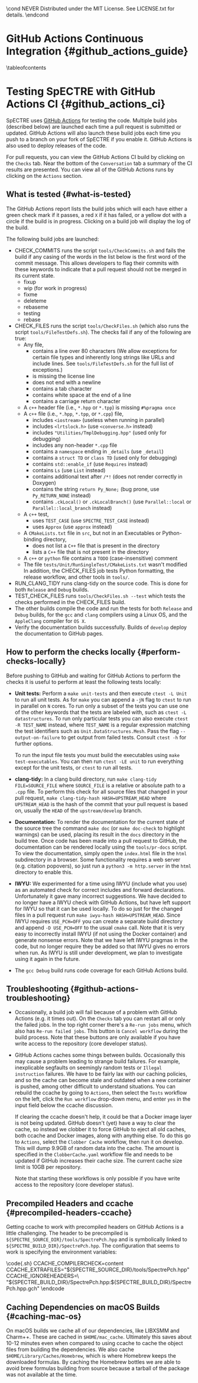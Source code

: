 \cond NEVER
Distributed under the MIT License.
See LICENSE.txt for details.
\endcond

# GitHub Actions Continuous Integration {#github_actions_guide}

\tableofcontents

# Testing SpECTRE with GitHub Actions CI {#github_actions_ci}

SpECTRE uses
[GitHub Actions](https://github.com/features/actions) for
testing the code.  Multiple build jobs (described below) are launched
each time a pull request is submitted or updated.  GitHub Actions will also
launch these build jobs each time you push to a branch on your fork of SpECTRE
if you enable it. GitHub Actions is also used to deploy releases of the code.

For pull requests, you can view the GitHub Actions CI build by clicking on the
`Checks` tab. Near the bottom of the `Conversation` tab a summary of the CI
results are presented. You can view all of the GitHub Actions runs by clicking
on the `Actions` section.

## What is tested {#what-is-tested}

The GitHub Actions report lists the build jobs which will each have either a
green check mark if it passes, a red `X` if it has failed, or a yellow
dot with a circle if the build is in progress.  Clicking on a build job will
display the log of the build.

The following build jobs are launched:
* CHECK_COMMITS runs the script `tools/CheckCommits.sh` and fails the build if
  any casing of the words in the list below is the first word of the commit
  message.  This allows developers to flag their commits with these keywords to
  indicate that a pull request should not be merged in its current state.
  - fixup
  - wip (for work in progress)
  - fixme
  - deleteme
  - rebaseme
  - testing
  - rebase
* CHECK_FILES runs the script `tools/CheckFiles.sh` (which also runs the script
  `tools/FileTestDefs.sh`). The checks fail if any of the following are true:
  - Any file,
    * contains a line over 80 characters (We allow exceptions for certain file
      types and inherently long strings like URLs and include lines.
      See `tools/FileTestDefs.sh` for the full list of exceptions.)
    * is missing the license line
    * does not end with a newline
    * contains a tab character
    * contains white space at the end of a line
    * contains a carriage return character
  - A `c++` header file (i.e., `*.hpp` or `*.tpp`) is missing `#%pragma once`
  - A `c++` file (i.e., `*.hpp`, `*.tpp`, or `*.cpp`) file,
    * includes `<iostream>` (useless when running in parallel)
    * includes `<lrtslock.h>` (use `<converse.h>` instead)
    * includes `"Utilities/TmplDebugging.hpp"` (used only for debugging)
    * includes any non-header `*.cpp` file
    * contains a `namespace` ending in `_details` (use `_detail`)
    * contains a `struct TD` or `class TD` (used only for debugging)
    * contains `std::enable_if` (use `Requires` instead)
    * contains `Ls` (use `List` instead)
    * contains additional text after `/*!` (does not render correctly in
      Doxygen)
    * contains the string `return Py_None;` (bug prone, use `Py_RETURN_NONE`
      instead)
    * contains `.ckLocal()` or `.ckLocalBranch()` (use `Parallel::local` or
      `Parallel::local_branch` instead)
  - A `c++` test,
    * uses `TEST_CASE` (use `SPECTRE_TEST_CASE` instead)
    * uses `Approx` (use `approx` instead)
  - A `CMakeLists.txt` file in `src`, but not in an Executables or
    Python-binding directory,
    * does not list a `C++` file that is present in the directory
    * lists a `C++` file that is not present in the directory
  - A `c++` or `python` file contains a `TODO` (case-insensitive) comment
  - The file `tests/Unit/RunSingleTest/CMakeLists.txt` wasn't modified
  In addition, the CHECK_FILES job tests Python formatting, the release
  workflow, and other tools in `tools/`.
* RUN_CLANG_TIDY runs clang-tidy on the source code. This is done for both
  `Release` and `Debug` builds.
* TEST_CHECK_FILES runs `tools/CheckFiles.sh --test` which tests the checks
  performed in the CHECK_FILES build.
* The other builds compile the code and run the tests for both
  `Release` and `Debug` builds, for the `gcc` and `clang` compilers
  using a Linux OS, and the `AppleClang` compiler for `OS X`.
* Verify the documentation builds successfully. Builds of `develop` deploy the
  documentation to GitHub pages.

## How to perform the checks locally {#perform-checks-locally}

Before pushing to GitHub and waiting for GitHub Actions to perform the checks it
is useful to perform at least the following tests locally:
- **Unit tests:** Perform a `make unit-tests` and then execute `ctest -L Unit`
  to run all unit tests. As for `make` you can append a `-jN` flag to `ctest` to
  run in parallel on `N` cores. To run only a subset of the tests you can use
  one of the other keywords that the tests are labeled with, such as `ctest -L
  datastructures`. To run only particular tests you can also execute `ctest -R
  TEST_NAME` instead, where `TEST_NAME` is a regular expression matching the
  test identifiers such as `Unit.DataStructures.Mesh`. Pass the flag
  `--output-on-failure` to get output from failed tests. Consult `ctest -h` for
  further options.

  To run the input file tests you must build the executables using
  `make test-executables`. You can then run `ctest -LE unit` to run everything
  except for the unit tests, or `ctest` to run all tests.
- **clang-tidy:** In a clang build directory, run `make clang-tidy
  FILE=SOURCE_FILE` where `SOURCE_FILE` is a relative or absolute path to a
  `.cpp` file. To perform this check for all source files that changed in your
  pull request, `make clang-tidy-hash HASH=UPSTREAM_HEAD` where `UPSTREAM_HEAD`
  is the hash of the commit that your pull request is based on, usually the
  `HEAD` of the `upstream/develop` branch.
- **Documentation:** To render the documentation for the current state
  of the source tree the command `make doc` (or `make doc-check` to
  highlight warnings) can be used, placing its result in the `docs`
  directory in the build tree.  Once code has been made into a pull
  request to GitHub, the documentation can be rendered locally using
  the `tools/pr-docs` script.  To view the documentation, simply open the
  `index.html` file in the `html` subdirectory in a browser. Some functionality
  requires a web server (e.g. citation popovers), so just run a
  `python3 -m http.server` in the `html` directory to enable this.
- **IWYU:** We experimented for a time using IWYU (include what you
  use) as an automated check for correct includes and forward
  declarations.  Unfortunately it gave many incorrect suggestions.  We
  have decided to no longer have a IWYU check with GitHub Actions, but have
  left support for IWYU so that it can be used locally.  To do so just
  for the changed files in a pull request run `make iwyu-hash
  HASH=UPSTREAM_HEAD`. Since IWYU requires `USE_PCH=OFF` you can
  create a separate build directory and append `-D USE_PCH=OFF` to the
  usual `cmake` call. Note that it is very easy to incorrectly install
  IWYU (if not using the Docker container) and generate nonsense
  errors.  Note that we have left IWYU pragmas in the code, but no
  longer require they be added so that IWYU gives no errors when run.
  As IWYU is still under development, we plan to investigate using it
  again in the future.
- The `gcc Debug` build runs code coverage for each GitHub Actions build.

## Troubleshooting {#github-actions-troubleshooting}

* Occasionally, a build job will fail because of a problem with GitHub Actions
  (e.g. it times out).  On the `Checks` tab you can restart all or only the
  failed jobs. In the top right corner there's a `Re-run jobs` menu, which also
  has `Re-run failed jobs`. This button is `Cancel workflow` during the build
  process. Note that these buttons are only available if you have write access
  to the repository (core developer status).
* GitHub Actions caches some things between builds.  Occasionally this may
  cause a problem leading to strange build failures.  For example, inexplicable
  segfaults on seemingly random tests or `Illegal instruction` failures. We have
  to be fairly lax with our caching policies, and so the cache can become stale
  and outdated when a new container is pushed, among other difficult to
  understand situations. You can rebuild the ccache by going to `Actions`, then
  select the `Tests` workflow on the left, click the `Run workflow` drop-down
  menu, and enter `yes` in the input field below the ccache discussion.

  If clearing the ccache doesn't help, it could be that a Docker image layer is
  not being updated. GitHub doesn't (yet) have a way to clear the cache, so
  instead we clobber it to force GitHub to eject all old caches, both ccache and
  Docker images, along with anything else. To do this go to `Actions`, select
  the `Clobber Cache` workflow, then run it on develop. This will dump 9.9GB of
  random data into the cache. The amount is specified in the `ClobberCache.yaml`
  workflow file and needs to be updated if GitHub increases their cache
  size. The current cache size limit is 10GB per repository.

  Note that starting these workflows is only possible if you have write access
  to the repository (core developer status).

## Precompiled Headers and ccache {#precompiled-headers-ccache}

Getting ccache to work with precompiled headers on GitHub Actions is a little
challenging. The header to be precompiled is
`${SPECTRE_SOURCE_DIR}/tools/SpectrePch.hpp` and is symbolically linked to
`${SPECTRE_BUILD_DIR}/SpectrePch.hpp`. The configuration that seems to work is
specifying the environment variables:

\code{.sh}
CCACHE_COMPILERCHECK=content
CCACHE_EXTRAFILES="${SPECTRE_SOURCE_DIR}/tools/SpectrePch.hpp"
CCACHE_IGNOREHEADERS=\
  "${SPECTRE_BUILD_DIR}/SpectrePch.hpp:${SPECTRE_BUILD_DIR}/SpectrePch.hpp.gch"
\endcode

## Caching Dependencies on macOS Builds {#caching-mac-os}

On macOS builds we cache all of our dependencies, like LIBXSMM and
Charm++. These are cached in `$HOME/mac_cache`. Ultimately this saves about
10-12 minutes even when compared to using ccache to cache the object files from
building the dependencies. We also cache `$HOME/Library/Caches/Homebrew`, which
is where Homebrew keeps the downloaded formulas. By caching the Homebrew bottles
we are able to avoid brew formulas building from source because a tarball of the
package was not available at the time.
